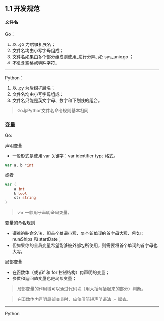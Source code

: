 ## 1.1 开发规范


#### 文件名
Go：
1. 以 .go 为后缀扩展名；
2. 文件名均由小写字母组成；
3. 文件名如果由多个部分组成则使用_进行分隔, 如: sys_unix.go ；
4. 不包含空格或特殊字符。

------
Python：
1. 以 .py 为后缀扩展名；
2. 文件名均由小写字母组成；
3. 文件名只能是英文字母、数字和下划线的组合。

> Go与Python文件名命令规则基本相同


### 变量
Go:

声明变量
* 一般形式是使用 var 关键字：var identifier type 格式。
```go
var a, b *int
```
或者
```go
var (
    a int
    b bool
    str string
)
```
> var 一般用于声明全局变量。

变量的命名规则
* 遵循骆驼命名法，即首个单词小写，每个新单词的首字母大写，例如：numShips 和 startDate；
* 但如果你的全局变量希望能够被外部包所使用，则需要将首个单词的首字母也大写。

局部变量
* 在函数体（或者if 和 for 控制结构）内声明的变量；
* 参数和返回值变量也是局部变量；
>局部变量的作用域可以通过代码块（用大括号括起来的部分）判断。

>在函数体内声明局部变量时，应使用简短声明语法 := 赋值。

------
Python:
